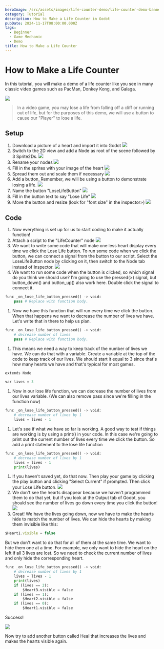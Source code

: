 ```yaml
---
heroImage: /src/assets/images/life-counter-demo/life-counter-demo-banner.png
category: Tutorial
description: How to Make a Life Counter in Godot
pubDate: 2024-11-17T08:00:00.000Z
tags:
  - Beginner
  - Game Mechanic
  - Demo
title: How to Make a Life Counter
---
```


# How to Make a Life Counter

In this tutorial, you will make a demo of a life counter like you see in many classic video games such as PacMan, Donkey Kong, and Galaga.

![](/src/assets/images/life-counter-demo/galaga.png)

> In a video game, you may lose a life from falling off a cliff or running out of life, but for the purposes of this demo, we will use a button to cause our "Player" to lose a life.

## Setup

1. Download a picture of a heart and import it into Godot
   ![](</src/assets/images/life-counter-demo/heart demo filesystem screenshot.png>)
2. Switch to the 2D view and add a Node as root of the scene followed by 3 Sprite2Ds.
   ![](</src/assets/images/life-counter-demo/heart demo scenetree screenshot.png>)
3. Rename your nodes
   ![](</src/assets/images/life-counter-demo/scene tree named screenshot.png>)
4. Fill in the sprites with your image of the heart
   ![](</src/assets/images/life-counter-demo/inspector heart image.png>)
5. Spread them out and scale them if necessary
   ![](</src/assets/images/life-counter-demo/hearts in a row.png>)
6. Add a button. Remember, we will be using a button to demonstrate losing a life.
   ![](</src/assets/images/life-counter-demo/scene tree with button.png>)
7. Name the button "LoseLifeButton"
   ![](</src/assets/images/life-counter-demo/scene tree with button named.png>)
8. Fill in the button text to say "Lose Life"
   ![](</src/assets/images/life-counter-demo/inscpector with button text filled.png>)
9. Move the button and resize (look for "font size" in the inspector>)
   ![](</src/assets/images/life-counter-demo/viewport with button.png>)

## Code

1. Now everything is set up for us to start coding to make it actually function!
2. Attach a script to the "LifeCounter" node
   ![](</src/assets/images/life-counter-demo/attach script.png>)
3. We want to write some code that will make one less heart display every time we click the Lose Life button. To run some code when we click the button, we can connect a signal from the button to our script. Select the LoseLifeButton node by clicking on it, then switch to the Node tab instead of Inspector.
   ![](</src/assets/images/life-counter-demo/node tab.png>)
4. We want to run some code when the button is clicked, so which signal do you think we should use? I'm going to use the pressed(>) signal, but button\_down() and button\_up() also work here. Double click the signal to connect it.

```python
func _on_lose_life_button_pressed() -> void:
	pass # Replace with function body.

```

1. Now we have this function that will run every time we click the button. When that happens we want to decrease the number of lives we have. Let's write that in there to help us plan.

```python
func _on_lose_life_button_pressed() -> void:
	# decrease number of lives
	pass # Replace with function body.
```

1. This means we need a way to keep track of the number of lives we have. We can do that with a variable. Create a variable at the top of the code to keep track of our lives. We should start it equal to 3 since that's how many hearts we have and that's typical for most games.

```python
extends Node

var lives = 3
```

1. Now in our lose life function, we can decrease the number of lives from our lives variable. (We can also remove pass since we're filling in the function now)

```python
func _on_lose_life_button_pressed() -> void:
	# decrease number of lives by 1
	lives = lives - 1
```

1. Let's see if what we have so far is working. A good way to test if things are working is by using a print() in your code. In this case we're going to print out the current number of lives every time we click the button. So add a print statement to the lose life function

```python
func _on_lose_life_button_pressed() -> void:
	# decrease number of lives by 1
	lives = lives - 1
	print(lives)
```

1. If you haven't saved yet, do that now. Then play your game by clicking the play button and clicking "Select Current" if prompted. Then click your Lose Life button.
   ![](</src/assets/images/life-counter-demo/play game and select main scene.png>)
2. We don't see the hearts disappear because we haven't programmed them to do that yet, but if you look at the Output tab of Godot, you should see the number of lives go down every time you click the button!
   ![](</src/assets/images/life-counter-demo/print output.png>)
3. Great! We have the lives going down, now we have to make the hearts hide to match the number of lives. We can hide the hearts by making them invisible like this:

```javascript
$Heart1.visible = false
```

But we don't want to do that for all of them at the same time. We want to hide them one at a time. For example, we only want to hide the heart on the left if all 3 lives are lost. So we need to check the current number of lives and only hide the corresponding heart.

```python
func _on_lose_life_button_pressed() -> void:
	# decrease number of lives by 1
	lives = lives - 1
	print(lives)
	if (lives == 2):
		$Heart3.visible = false
	if (lives == 1):
		$Heart2.visible = false
	if (lives == 0):
		$Heart1.visible = false
```

Success!

![](/src/assets/images/life-counter-demo/completed-demo.gif)

Now try to add another button called Heal that increases the lives and makes the hearts visible again.
